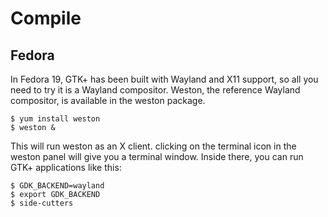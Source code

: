 # Compile

## Fedora

In Fedora 19, GTK+ has been built with Wayland and X11 support, so all you need to try it is a Wayland compositor. Weston, the reference Wayland compositor, is available in the weston package.

    $ yum install weston
    $ weston &

This will run weston as an X client. clicking on the terminal icon in the weston panel will give you a terminal window. Inside there, you can run GTK+ applications like this:

    $ GDK_BACKEND=wayland
    $ export GDK_BACKEND
    $ side-cutters
